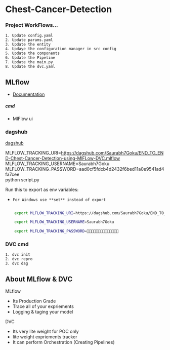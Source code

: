 # Chest-Cancer-Detection

### Project WorkFlows...

    1. Update config.yaml
    2. Update params.yaml
    3. Update the entity
    4. Updaye the configuration manager in src config
    5. Update the components
    6. Update the Pipeline
    7. Update the main.py
    8. Update the dvc.yaml

## MLflow

- [Documentation](https://mlflow.org/docs/latest/index.html)

##### cmd

- MlFlow ui

### dagshub

[dagshub](https://dagshub.com/)

MLFLOW_TRACKING_URI=https://dagshub.com/Saurabh7Goku/END_TO_END-Chest-Cancer-Detection-using-MlFLow-DVC.mlflow \
MLFLOW_TRACKING_USERNAME=Saurabh7Goku \
MLFLOW_TRACKING_PASSWORD=aad0cf5fdcb4d2432f6bed11a0e9541ad4fa7cee \
python script.py

Run this to export as env variables:

- `For Windows use **set** instead of export`

```bash

    export MLFLOW_TRACKING_URI=https://dagshub.com/Saurabh7Goku/END_TO_END-Chest-Cancer-Detection-using-MlFLow-DVC.mlflow

    export MLFLOW_TRACKING_USERNAME=Saurabh7Goku

    export MLFLOW_TRACKING_PASSWORD=🙈🙈🙈🙈🙈🙈🙈🙈🙈🙈🙈🙈🙈🙈

```

### DVC cmd

    1. dvc init
    2. dvc repro
    3. dvc dag

## About MLflow & DVC

MLflow

- Its Production Grade
- Trace all of your expriements
- Logging & taging your model

DVC

- Its very lite weight for POC only
- lite weight expriements tracker
- It can perform Orchestration (Creating Pipelines)
